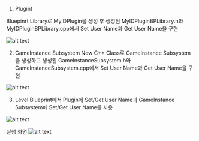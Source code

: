 1. Plugint

Bluepinrt Library로 MyIDPlugin을 생성 후 생성된 MyIDPluginBPLibrary.h와 MyIDPluginBPLibrary.cpp에서 Set User Name과 Get User Name을 구현

![alt text](image.png)



2. GameInstance Subsystem
New C++ Class로 GameInstance Subsystem을 생성하고 생성된 GameInstanceSubsystem.h와 GameInstanceSubsystem.cpp에서 Set User Name과 Get User Name을 구현

![alt text](image-1.png)



3. Level Blueprint에서 Plugin에 Set/Get User Name과 GameInstance Subsystem에 Set/Get User Name를 사용

![alt text](image-2.png)


실행 화면
![alt text](image-3.png)